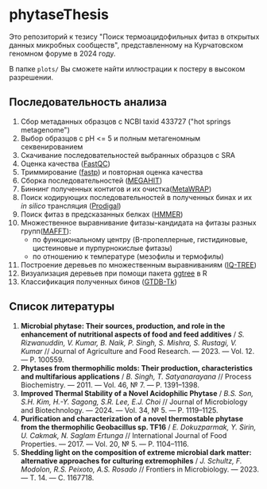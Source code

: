 # phytaseThesis
Это репозиторий к тезису "Поиск термоацидофильных фитаз в открытых данных микробных сообществ", представленному на Курчатовском геномном форуме в 2024 году.

В папке `plots/` Вы сможете найти иллюстрации к постеру в высоком разрешении.

## Последовательность анализа

1. Сбор метаданных образцов с NCBI taxid 433727 ("hot springs metagenome")
2. Выбор образцов с pH <= 5 и полным метагеномным секвенированием
3. Скачивание последовательностей выбранных образцов с SRA
4. Оценка качества ([FastQC](https://www.bioinformatics.babraham.ac.uk/projects/fastqc/))
5. Триммирование ([fastp](https://github.com/OpenGene/fastp)) и повторная оценка качества
6. Сборка последовательностей ([MEGAHIT](https://github.com/voutcn/megahit))
7. Биннинг полученных контигов и их очистка([MetaWRAP](https://github.com/bxlab/metaWRAP))
8. Поиск кодирующих последовательностей в полученных бинах и их *in silico* трансляция ([Prodigal](https://github.com/hyattpd/Prodigal))
9. Поиск фитаз в предсказанных белках ([HMMER](http://hmmer.org/))
10. Множественное выравнивание фитазы-кандидата на фитазы разных групп([MAFFT](https://mafft.cbrc.jp/alignment/software/)):
     *  по функциональному центру (B-пропеллерные, гистидиновые, цистеиновые и пурпурнокислые фитазы)
     *  по отношению к температуре (мезофилы и термофилы)
11. Построение деревьев по множественным выравниваниям ([IQ-TREE](http://www.iqtree.org/))
12. Визуализация деревьев при помощи пакета [ggtree](https://bioconductor.org/packages/release/bioc/html/ggtree.html) в R
13. Классификация полученных бинов ([GTDB-Tk](https://github.com/Ecogenomics/GTDBTk))

## Список литературы

1. **Microbial phytase: Their sources, production, and role in the enhancement of nutritional aspects of food and feed additives** / *S. Rizwanuddin, V. Kumar, B. Naik, P. Singh, S. Mishra, S. Rustagi, V. Kumar* // Journal of Agriculture and Food Research. — 2023. — Vol. 12. — P. 100559.
2. **Phytases from thermophilic molds: Their production, characteristics and multifarious applications** / *B. Singh, T. Satyanarayana* // Process Biochemistry. — 2011. — Vol. 46, № 7. — P. 1391–1398.
3. **Improved Thermal Stability of a Novel Acidophilic Phytase** / *B.S. Son, S.H. Kim, H.-Y. Sagong, S.R. Lee, E.J. Choi* // Journal of Microbiology and Biotechnology. — 2024. — Vol. 34, № 5. — P. 1119–1125.
4. **Purification and characterization of a novel thermostable phytase from the thermophilic Geobacillus sp. TF16** / *E. Dokuzparmak, Y. Sirin, U. Cakmak, N. Saglam Ertunga* // International Journal of Food Properties. — 2017. — Vol. 20, № 5. — P. 1104–1116.
5. **Shedding light on the composition of extreme microbial dark matter: alternative approaches for culturing extremophiles** / *J. Schultz, F. Modolon, R.S. Peixoto, A.S. Rosado* // Frontiers in Microbiology. — 2023. — Т. 14. — С. 1167718.
